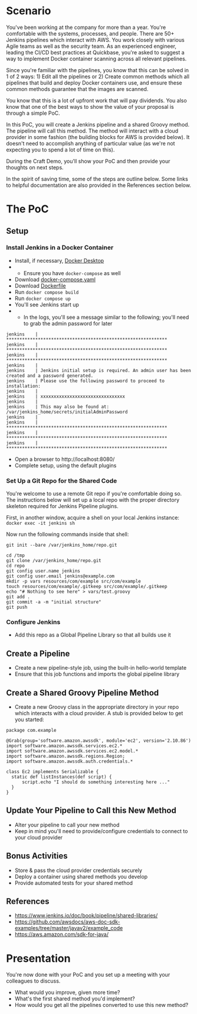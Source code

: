 # Scenario
You've been working at the company for more than a year.  You're comfortable with the systems, processes, and people.  There are 50+ Jenkins pipelines which interact with AWS.  You work closely with various Agile teams as well as the security team.  As an experienced engineer, leading the CI/CD best practices at Quickbase, you're asked to suggest a way to implement Docker container scanning across all relevant pipelines.

Since you're familiar with the pipelines, you know that this can be solved in 1 of 2 ways: 1) Edit all the pipelines or 2) Create common methods which all pipelines that build and deploy Docker containers use, and ensure these common methods guarantee that the images are scanned.

You know that this is a lot of upfront work that will pay dividends.  You also know that one of the best ways to show the value of your proposal is through a simple PoC.

In this PoC, you will create a Jenkins pipeline and a shared Groovy method.  The pipeline will call this method.  The method will interact with a cloud provider in some fashion (the building blocks for AWS is provided below).  It doesn't need to accomplish anything of particular value (as we're not expecting you to spend a lot of time on this).

During the Craft Demo, you'll show your PoC and then provide your thoughts on next steps.

In the spirit of saving time, some of the steps are outline below.  Some links to helpful documentation are also provided in the References section below.

# The PoC
## Setup
### Install Jenkins in a Docker Container
* Install, if necessary, [Docker Desktop](https://www.docker.com/products/docker-desktop)
* * Ensure you have `docker-compose` as well
* Download [docker-compose.yaml](docker-compose.yaml)
* Download [Dockerfile](docker-compose.yaml)
* Run `docker compose build`
* Run `docker compose up`
* You'll see Jenkins start up
* * In the logs, you'll see a message similar to the following; you'll need to grab the admin password for later
```
jenkins    | *************************************************************
jenkins    | *************************************************************
jenkins    | *************************************************************
jenkins    | 
jenkins    | Jenkins initial setup is required. An admin user has been created and a password generated.
jenkins    | Please use the following password to proceed to installation:
jenkins    | 
jenkins    | xxxxxxxxxxxxxxxxxxxxxxxxxxxxxxxx
jenkins    | 
jenkins    | This may also be found at: /var/jenkins_home/secrets/initialAdminPassword
jenkins    | 
jenkins    | *************************************************************
jenkins    | *************************************************************
jenkins    | *************************************************************
```
* Open a browser to http://localhost:8080/
* Complete setup, using the default plugins

### Set Up a Git Repo for the Shared Code
You're welcome to use a remote Git repo if you're comfortable doing so.  The instructions below will set up a local repo with the proper directory skeleton required for Jenkins Pipeline plugins.

First, in another window, acquire a shell on your local Jenkins instance:
`docker exec -it jenkins sh`

Now run the following commands inside that shell:
```
git init --bare /var/jenkins_home/repo.git

cd /tmp
git clone /var/jenkins_home/repo.git
cd repo
git config user.name jenkins
git config user.email jenkins@example.com
mkdir -p vars resources/com/example src/com/example
touch resources/com/example/.gitkeep src/com/example/.gitkeep
echo "# Nothing to see here" > vars/test.groovy
git add .
git commit -a -m "initial structure"
git push
```

### Configure Jenkins
* Add this repo as a Global Pipeline Library so that all builds use it

## Create a Pipeline
* Create a new pipeline-style job, using the built-in hello-world template
* Ensure that this job functions and imports the global pipeline library

## Create a Shared Groovy Pipeline Method
* Create a new Groovy class in the appropriate directory in your repo which interacts with a cloud provider.  A stub is provided below to get you started:
```
package com.example

@Grab(group='software.amazon.awssdk', module='ec2', version='2.10.86')
import software.amazon.awssdk.services.ec2.*
import software.amazon.awssdk.services.ec2.model.*
import software.amazon.awssdk.regions.Region;
import software.amazon.awssdk.auth.credentials.*

class Ec2 implements Serializable {
  static def listInstances(def script) {
      script.echo "I should do something interesting here ..."
  }
}
```

## Update Your Pipeline to Call this New Method
* Alter your pipeline to call your new method
* Keep in mind you'll need to provide/configure credentials to connect to your cloud provider

## Bonus Activities
* Store & pass the cloud provider credentials securely
* Deploy a container using shared methods you develop
* Provide automated tests for your shared method

## References
* https://www.jenkins.io/doc/book/pipeline/shared-libraries/
* https://github.com/awsdocs/aws-doc-sdk-examples/tree/master/javav2/example_code
* https://aws.amazon.com/sdk-for-java/

# Presentation
You're now done with your PoC and you set up a meeting with your colleagues to discuss.

* What would you improve, given more time?
* What's the first shared method you'd implement?
* How would you get all the pipelines converted to use this new method?
